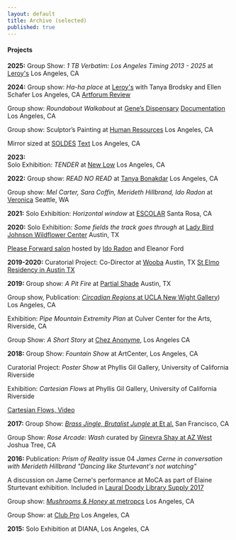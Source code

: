 ```yaml
---
layout: default
title: Archive (selected)
published: true
---
```


#### Projects

**2025:**
Group Show: *1 TB Verbatim: Los Angeles Timing 2013 - 2025* at [Leroy's](https://www.leroys.biz/1j9jfrkhpi3tcpi82fgnmgqnrsvpoy) Los Angeles, CA

**2024:** 
Group show: *Ha-ha place* at [Leroy's](https://www.leroys.biz) with Tanya Brodsky and Ellen Schafer Los Angeles, CA [Artforum Review](https://www.artforum.com/events/ha-ha-place-leroys-1234727427/)

Group show: *Roundabout Walkabout* at [Gene’s Dispensary](https://www.genesdispensary.ca/now) [Documentation](https://www.contemporaryartlibrary.org/project/roundabout-walkabout-at-gene-s-dispensary-los-angeles-33733) Los Angeles, CA

Group show: Sculptor’s Painting at [Human Resources](https://www.h-r.la/event/sculptors-painting/) Los Angeles, CA

Mirror sized at [SOLDES](https://soldes.la) [Text](https://files.cargocollective.com/c1285021/SOLDES_PR_MirrorSize.pdf) Los Angeles, CA

**2023:**  
Solo Exhibition: *TENDER* at [New Low](https://www.newlow.info/merideth-hillbrand) Los Angeles, CA

**2022:** 
Group show: *READ NO READ* at [Tanya Bonakdar](https://www.tanyabonakdargallery.com/exhibitions/656-read-no-read-organized-by-lisa-williamson-tanya-bonakdar-gallery-los-angeles/) Los Angeles, CA

Group show: *Mel Carter, Sara Coffin, Merideth Hillbrand, Ido Radon* at [Veronica](https://veronica-projectspace.com/feb-2022) Seattle, WA

**2021:** 
Solo Exhibition: *Horizontal window* at [ESCOLAR](https://escolar.center/2021/08/21/Merideth_Hillbrand.html) Santa Rosa, CA

**2020:** 
Solo Exhibition: *Some fields the track goes through* at [Lady Bird Johnson Wildflower Center](https://www.wildflower.org/) Austin, TX

[Please Forward salon](https://www.twitch.tv/videos/590364510) hosted by [Ido Radon](http://www.idoradon.com/) and Eleanor Ford

**2019-2020:** Curatorial Project: Co-Director at [Wooba](https://wooba.xyz) Austin, TX
[St Elmo Residency in Austin TX](https://art.utexas.edu/news/merideth-hillbrand-selected-2019-st-elmo-arts-residency-fellow)

**2019:** 
Group show: *A Pit Fire* at [Partial Shade](https://partialshade.info/a-pit-fire) Austin, TX

Group show, Publication: [*Circadian Regions* at UCLA New Wight Gallery](https://arts.ucla.edu/single/circadian-region/)) Los Angeles, CA

Exhibition: *Pipe Mountain Extremity Plan* at Culver Center for the Arts, Riverside, CA

Group Show: *A Short Story* at [Chez Anonyme](https://www.instagram.com/chezanonyme/), Los Angeles CA

**2018:** 
Group Show: *Fountain Show* at ArtCenter, Los Angeles, CA

Curatorial Project: *Poster Show* at Phyllis Gil Gallery, University of California Riverside

Exhibition: *Cartesian Flows* at Phyllis Gil Gallery, University of California Riverside

[Cartesian Flows, Video](https://vimeo.com/250360523)

**2017:** 
Group Show: [*Brass Jingle, Brutalist Jungle* at Et al.](https://etaletc.com/brass-jingle-brutalist-jungle) San Francisco, CA

Group Show: *Rose Arcade: Wash* curated by [Ginevra Shay at AZ West](http://ginevrashay.com/curatorial/wash/) Joshua Tree, CA

**2016:** 
Publication: *Prism of Reality* issue 04 *James Cerne in conversation with Merideth Hillbrand "Dancing like Sturtevant's not watching"*

A discussion on Jame Cerne's performance at MoCA as part of Elaine Sturtevant exhibition. Included in [Laural Doody Library Supply 2017](https://ldlibrarysupply.com/2017)

Group show: [*Mushrooms & Honey* at metropcs](https://metropcs.la/mushrooms/#mushrooms) Los Angeles, CA

Group Show: at [Club Pro](http://www.clubpro.la/hannah-boone-aria-dean-merideth-hillbrand) Los Angeles, CA

**2015:** 
Solo Exhibition at DIANA, Los Angeles, CA

